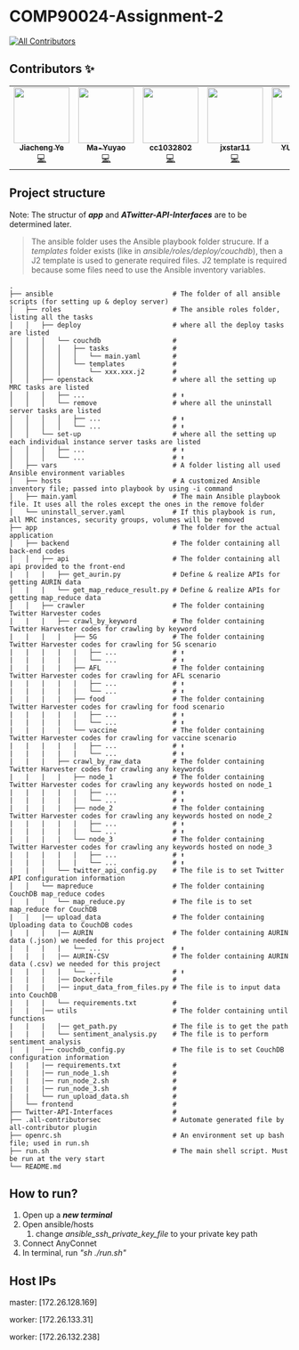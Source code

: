 # COMP90024-Assignment-2
<!-- ALL-CONTRIBUTORS-BADGE:START - Do not remove or modify this section -->
[![All Contributors](https://img.shields.io/badge/all_contributors-5-orange.svg?style=flat-square)](#contributors-)
<!-- ALL-CONTRIBUTORS-BADGE:END -->
## Contributors ✨

<!-- ALL-CONTRIBUTORS-LIST:START - Do not remove or modify this section -->
<!-- prettier-ignore-start -->
<!-- markdownlint-disable -->
<table>
  <tr>
    <td align="center"><a href="https://github.com/maxpoi"><img src="https://avatars.githubusercontent.com/u/27168274?v=4?s=100" width="100px;" alt=""/><br /><sub><b>Jiacheng Ye</b></sub></a><br /><a href="https://github.com/maxpoi/COMP90024-Assignment-2/commits?author=maxpoi" title="Code">💻</a></td>
    <td align="center"><a href="https://github.com/Ma-Yuyao"><img src="https://avatars.githubusercontent.com/u/69780852?v=4?s=100" width="100px;" alt=""/><br /><sub><b>Ma-Yuyao</b></sub></a><br /><a href="https://github.com/maxpoi/COMP90024-Assignment-2/commits?author=Ma-Yuyao" title="Code">💻</a></td>
    <td align="center"><a href="https://github.com/cc1032802"><img src="https://avatars.githubusercontent.com/u/62432272?v=4?s=100" width="100px;" alt=""/><br /><sub><b>cc1032802</b></sub></a><br /><a href="https://github.com/maxpoi/COMP90024-Assignment-2/commits?author=cc1032802" title="Code">💻</a></td>
    <td align="center"><a href="https://github.com/jxstar11"><img src="https://avatars.githubusercontent.com/u/73589480?v=4?s=100" width="100px;" alt=""/><br /><sub><b>jxstar11</b></sub></a><br /><a href="https://github.com/maxpoi/COMP90024-Assignment-2/commits?author=jxstar11" title="Code">💻</a></td>
    <td align="center"><a href="https://github.com/YUJGUAN"><img src="https://avatars.githubusercontent.com/u/64241998?v=4?s=100" width="100px;" alt=""/><br /><sub><b>YUJGUAN</b></sub></a><br /><a href="https://github.com/maxpoi/COMP90024-Assignment-2/commits?author=YUJGUAN" title="Code">💻</a></td>
  </tr>
</table>

<!-- markdownlint-restore -->
<!-- prettier-ignore-end -->

<!-- ALL-CONTRIBUTORS-LIST:END -->

## Project structure
Note: The structur of ***app*** and ***ATwitter-API-Interfaces*** are to be determined later.

> The ansible folder uses the Ansible playbook folder strucure. 
> If a *templates* folder exists (like in *ansible/roles/deploy/couchdb*), then a J2 template is used to generate required files.
> J2 template is required because some files need to use the Ansible inventory variables.


```
.
├── ansible                              # The folder of all ansible scripts (for setting up & deploy server)
│   ├── roles                            # The ansible roles folder, listing all the tasks
│   │   ├── deploy                       # where all the deploy tasks are listed 
│   │   │   └── couchdb                  #
│   │   │   │   ├── tasks                # 
│   │   │   │   │   └── main.yaml        # 
│   │   │   │   └── templates            #
│   │   │   │       └── xxx.xxx.j2       # 
│   │   ├── openstack                    # where all the setting up MRC tasks are listed 
│   │   │   ├── ...                      # ⬆
│   │   │   └── remove                   # where all the uninstall server tasks are listed
│   │   │   │   ├── ...                  # ⬆
│   │   │   │   └── ...                  # ⬆
│   │   └── set-up                       # where all the setting up each individual instance server tasks are listed
│   │   │   ├── ...                      # ⬆
│   │   │   └── ...                      # ⬆
│   ├── vars                             # A folder listing all used Ansible environment variables
│   ├── hosts                            # A customized Ansible inventory file; passed into playbook by using -i command
│   ├── main.yaml                        # The main Ansible playbook file. It uses all the roles except the ones in the remove folder
│   └── uninstall_server.yaml            # If this playbook is run, all MRC instances, security groups, volumes will be removed
├── app                                  # The folder for the actual application
│   ├── backend                          # The folder containing all back-end codes
│   │   ├── api                          # The folder containing all api provided to the front-end
|   |   |   ├── get_aurin.py             # Define & realize APIs for getting AURIN data
|   |   |   └── get_map_reduce_result.py # Define & realize APIs for getting map_reduce data
│   │   ├── crawler                      # The folder containing Twitter Harvester codes
|   |   |   ├── crawl_by_keyword         # The folder containing Twitter Harvester codes for crawling by keyword
|   |   |   |   ├── 5G                   # The folder containing Twitter Harvester codes for crawling for 5G scenario
|   |   |   |   |   ├── ...              # ⬆
|   |   |   |   |   └── ...              # ⬆
|   |   |   |   ├── AFL                  # The folder containing Twitter Harvester codes for crawling for AFL scenario
|   |   |   |   |   ├── ...              # ⬆ 
|   |   |   |   |   └── ...              # ⬆
|   |   |   |   ├── food                 # The folder containing Twitter Harvester codes for crawling for food scenario
|   |   |   |   |   ├── ...              # ⬆
|   |   |   |   |   └── ...              # ⬆
|   |   |   |   └── vaccine              # The folder containing Twitter Harvester codes for crawling for vaccine scenario
|   |   |   |   |   ├── ...              # ⬆
|   |   |   |   |   └── ...              # ⬆
|   |   |   ├── crawl_by_raw_data        # The folder containing Twitter Harvester codes for crawling any keywords
|   |   |   |   ├── node_1               # The folder containing Twitter Harvester codes for crawling any keywords hosted on node_1
|   |   |   |   |   ├── ...              # ⬆
|   |   |   |   |   └── ...              # ⬆
|   |   |   |   ├── node_2               # The folder containing Twitter Harvester codes for crawling any keywords hosted on node_2
|   |   |   |   |   ├── ...              # ⬆
|   |   |   |   |   └── ...              # ⬆
|   |   |   |   └── node_3               # The folder containing Twitter Harvester codes for crawling any keywords hosted on node_3
|   |   |   |   |   ├── ...              # ⬆
|   |   |   |   |   └── ...              # ⬆
|   |   |   └── twitter_api_config.py    # The file is to set Twitter API configuration information
│   │   └── mapreduce                    # The folder containing CouchDB map_reduce codes
|   |   |   └── map_reduce.py            # The file is to set map_reduce for CouchDB
|   |   |── upload_data                  # The folder containing Uploading data to CouchDB codes
|   |   |   |── AURIN                    # The folder containing AURIN data (.json) we needed for this project
|   |   |   |   └── ...                  # ⬆
|   |   |   |── AURIN-CSV                # The folder containing AURIN data (.csv) we needed for this project
|   |   |   |   └── ...                  # ⬆
|   |   |   |── Dockerfile               #
|   |   |   |── input_data_from_files.py # The file is to input data into CouchDB
|   |   |   └── requirements.txt         # 
|   |   |── utils                        # The folder containing until functions
|   |   |   |── get_path.py              # The file is to get the path
|   |   |   └── sentiment_analysis.py    # The file is to perform sentiment analysis
|   |   |── couchdb_config.py            # The file is to set CouchDB configuration information
|   |   |── requirements.txt             #
|   |   |── run_node_1.sh                #
|   |   |── run_node_2.sh                #
|   |   |── run_node_3.sh                #
|   |   └── run_upload_data.sh           #
│   └── frontend                         # 
├── Twitter-API-Interfaces               # 
├── .all-contributorsec                  # Automate generated file by all-contributor plugin
├── openrc.sh                            # An environment set up bash file; used in run.sh
├── run.sh                               # The main shell script. Must be run at the very start
└── README.md
```

## How to run?
  1. Open up a ***new terminal***
  1. Open ansible/hosts
      1. change *ansible_ssh_private_key_file* to your private key path
  4. Connect AnyConnet
  5. In terminal, run *"sh ./run.sh"*

## Host IPs
master: [172.26.128.169]

worker: [172.26.133.31]

worker: [172.26.132.238]


